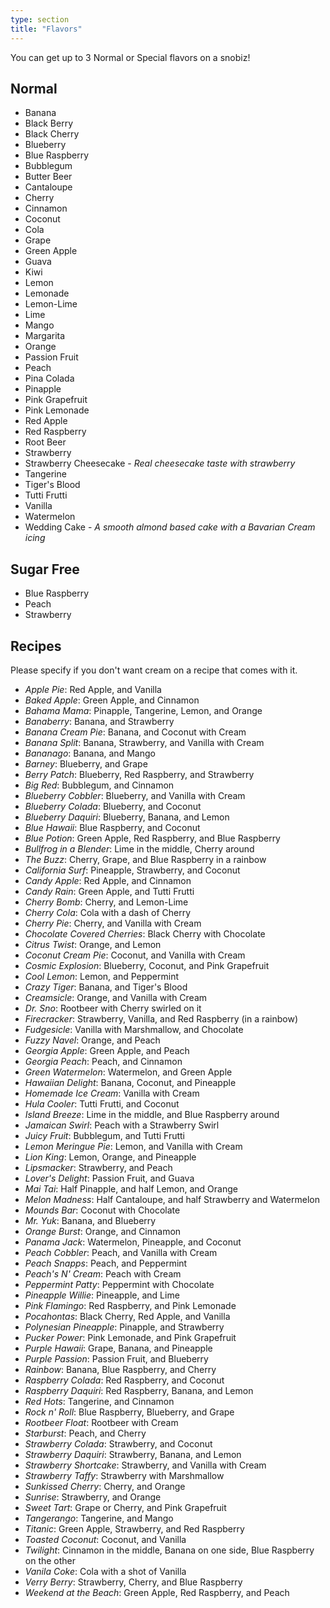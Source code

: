 ```yaml
---
type: section
title: "Flavors"
---
```


You can get up to 3 Normal or Special flavors on a snobiz!

## Normal
* Banana
* Black Berry
* Black Cherry
* Blueberry
* Blue Raspberry
* Bubblegum
* Butter Beer
* Cantaloupe
* Cherry
* Cinnamon
* Coconut
* Cola
* Grape
* Green Apple
* Guava
* Kiwi
* Lemon
* Lemonade
* Lemon-Lime
* Lime
* Mango
* Margarita
* Orange
* Passion Fruit
* Peach
* Pina Colada
* Pinapple
* Pink Grapefruit
* Pink Lemonade
* Red Apple
* Red Raspberry
* Root Beer
* Strawberry
* Strawberry Cheesecake - *Real cheesecake taste with strawberry*
* Tangerine
* Tiger's Blood
* Tutti Frutti
* Vanilla
* Watermelon
* Wedding Cake - *A smooth almond based cake with a Bavarian Cream icing*

## Sugar Free
* Blue Raspberry
* Peach
* Strawberry

## Recipes
Please specify if you don't want cream on a recipe that comes with it.
* *Apple Pie*: Red Apple, and Vanilla
* *Baked Apple*: Green Apple, and Cinnamon
* *Bahama Mama*: Pinapple, Tangerine, Lemon, and Orange
* *Banaberry*: Banana, and Strawberry
* *Banana Cream Pie*: Banana, and Coconut with Cream
* *Banana Split*: Banana, Strawberry, and Vanilla with Cream
* *Bananago*: Banana, and Mango
* *Barney*: Blueberry, and Grape
* *Berry Patch*: Blueberry, Red Raspberry, and Strawberry
* *Big Red*: Bubblegum, and Cinnamon
* *Blueberry Cobbler*: Blueberry, and Vanilla with Cream
* *Blueberry Colada*: Blueberry, and Coconut
* *Blueberry Daquiri*: Blueberry, Banana, and Lemon
* *Blue Hawaii*: Blue Raspberry, and Coconut
* *Blue Potion*: Green Apple, Red Raspberry, and Blue Raspberry
* *Bullfrog in a Blender*: Lime in the middle, Cherry around
* *The Buzz*: Cherry, Grape, and Blue Raspberry in a rainbow
* *California Surf*: Pineapple, Strawberry, and Coconut
* *Candy Apple*: Red Apple, and Cinnamon
* *Candy Rain*: Green Apple, and Tutti Frutti
* *Cherry Bomb*: Cherry, and Lemon-Lime
* *Cherry Cola*: Cola with a dash of Cherry
* *Cherry Pie*: Cherry, and Vanilla with Cream
* *Chocolate Covered Cherries*: Black Cherry with Chocolate
* *Citrus Twist*: Orange, and Lemon
* *Coconut Cream Pie*: Coconut, and Vanilla with Cream
* *Cosmic Explosion*: Blueberry, Coconut, and Pink Grapefruit
* *Cool Lemon*: Lemon, and Peppermint
* *Crazy Tiger*: Banana, and Tiger's Blood
* *Creamsicle*: Orange, and Vanilla with Cream
* *Dr. Sno*: Rootbeer with Cherry swirled on it
* *Firecracker*: Strawberry, Vanilla, and Red Raspberry (in a rainbow)
* *Fudgesicle*: Vanilla with Marshmallow, and Chocolate
* *Fuzzy Navel*: Orange, and Peach
* *Georgia Apple*: Green Apple, and Peach
* *Georgia Peach*: Peach, and Cinnamon
* *Green Watermelon*: Watermelon, and Green Apple
* *Hawaiian Delight*: Banana, Coconut, and Pineapple
* *Homemade Ice Cream*: Vanilla with Cream
* *Hula Cooler*: Tutti Frutti, and Coconut
* *Island Breeze*: Lime in the middle, and Blue Raspberry around
* *Jamaican Swirl*: Peach with a Strawberry Swirl
* *Juicy Fruit*: Bubblegum, and Tutti Frutti
* *Lemon Meringue Pie*: Lemon, and Vanilla with Cream
* *Lion King*: Lemon, Orange, and Pineapple
* *Lipsmacker*: Strawberry, and Peach
* *Lover's Delight*: Passion Fruit, and Guava
* *Mai Tai*: Half Pinapple, and half Lemon, and Orange
* *Melon Madness*: Half Cantaloupe, and half Strawberry and Watermelon
* *Mounds Bar*: Coconut with Chocolate
* *Mr. Yuk*: Banana, and Blueberry
* *Orange Burst*: Orange, and Cinnamon
* *Panama Jack*: Watermelon, Pineapple, and Coconut
* *Peach Cobbler*: Peach, and Vanilla with Cream
* *Peach Snapps*: Peach, and Peppermint
* *Peach's N' Cream*: Peach with Cream
* *Peppermint Patty*: Peppermint with Chocolate
* *Pineapple Willie*: Pineapple, and Lime
* *Pink Flamingo*: Red Raspberry, and Pink Lemonade
* *Pocahontas*: Black Cherry, Red Apple, and Vanilla
* *Polynesian Pineapple*: Pinapple, and Strawberry
* *Pucker Power*: Pink Lemonade, and Pink Grapefruit
* *Purple Hawaii*: Grape, Banana, and Pineapple
* *Purple Passion*: Passion Fruit, and Blueberry
* *Rainbow*: Banana, Blue Raspberry, and Cherry
* *Raspberry Colada*: Red Raspberry, and Coconut
* *Raspberry Daquiri*: Red Raspberry, Banana, and Lemon
* *Red Hots*: Tangerine, and Cinnamon
* *Rock n' Roll*: Blue Raspberry, Blueberry, and Grape
* *Rootbeer Float*: Rootbeer with Cream
* *Starburst*: Peach, and Cherry
* *Strawberry Colada*: Strawberry, and Coconut
* *Strawberry Daquiri*: Strawberry, Banana, and Lemon
* *Strawberry Shortcake*: Strawberry, and Vanilla with Cream
* *Strawberry Taffy*: Strawberry with Marshmallow
* *Sunkissed Cherry*: Cherry, and Orange
* *Sunrise*: Strawberry, and Orange
* *Sweet Tart*: Grape or Cherry, and Pink Grapefruit
* *Tangerango*: Tangerine, and Mango
* *Titanic*: Green Apple, Strawberry, and Red Raspberry
* *Toasted Coconut*: Coconut, and Vanilla
* *Twilight*: Cinnamon in the middle, Banana on one side, Blue Raspberry on the other
* *Vanila Coke*: Cola with a shot of Vanilla
* *Verry Berry*: Strawberry, Cherry, and Blue Raspberry
* *Weekend at the Beach*: Green Apple, Red Raspberry, and Peach